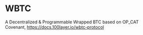 # WBTC
A Decentralized &amp; Programmable Wrapped BTC based on OP_CAT Covenant, https://docs.100layer.io/wbtc-protocol
